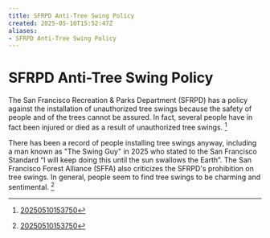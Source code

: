 ```yaml
---
title: SFRPD Anti-Tree Swing Policy
created: 2025-05-10T15:52:47Z
aliases:
- SFRPD Anti-Tree Swing Policy
---
```


# SFRPD Anti-Tree Swing Policy

The San Francisco Recreation & Parks Department (SFRPD) has a policy against the installation of unauthorized tree swings because the safety of people and of the trees cannot be assured. In fact, several people have in fact been injured or died as a result of unauthorized tree swings. [^1]

There has been a record of people installing tree swings anyway, including a man known as "The Swing Guy" in 2025 who stated to the San Francisco Standard “I will keep doing this until the sun swallows the Earth”. The San Francisco Forest Alliance (SFFA) also criticizes the SFRPD's prohibition on tree swings. In general, people seem to find tree swings to be charming and sentimental. [^1]

[^1]: [20250510153750](../entries/20250510153750.md)

